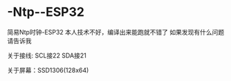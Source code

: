 # -Ntp--ESP32
简易Ntp时钟-ESP32
本人技术不好，编译出来能跑就不错了
如果发现有什么问题请告诉我

关于接线:
SCL接22
SDA接21

关于屏幕：SSD1306(128x64)
